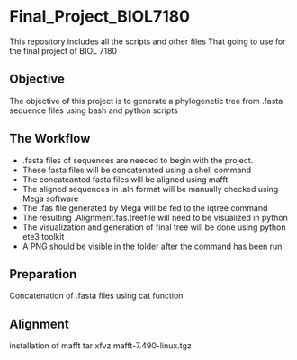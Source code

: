 # Final_Project_BIOL7180
This repository includes all the scripts and other files That going to use for the final project of BIOL 7180

## Objective 
The objective of this project is to generate a phylogenetic tree from .fasta sequence files using bash and python scripts

## The Workflow
  - .fasta files of sequences are needed to begin with the project. 
  - These fasta files will be concatenated using a shell command
  - The concateanted fasta files will be aligned using mafft
  - The aligned sequences in .aln format will be manually checked using Mega software
  - The .fas file generated by Mega will be fed to the iqtree command 
  - The resulting .Alignment.fas.treefile will need to be visualized in python
  - The visualization and generation of final tree will be done using python ete3 toolkit
  - A PNG should be visible in the folder after the command has been run


## Preparation

Concatenation of .fasta files using cat function

## Alignment 
installation of mafft tar xfvz mafft-7.490-linux.tgz
